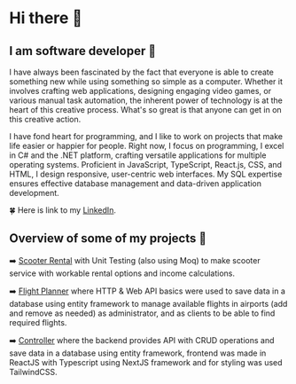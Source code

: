 # Hi there 👋
## I am software developer :seedling:

I have always been fascinated by the fact that everyone is able to create something new while using something so simple as a computer. 
Whether it involves crafting web applications, designing engaging video games, or various manual task automation, the inherent power of technology is at the heart of this creative process.
What's so great is that anyone can get in on this creative action.

I have fond heart for programming, and I like to work on projects that make life easier or happier for people. Right now, I focus on programming, I excel in C# and the .NET platform, 
crafting versatile applications for multiple operating systems. Proficient in JavaScript, TypeScript, React.js, CSS, and HTML, I design responsive, user-centric web interfaces. 
My SQL expertise ensures effective database management and data-driven application development.

:four_leaf_clover: Here is link to my [LinkedIn](https://www.linkedin.com/in/ligavilumsone/).

## Overview of some of my projects :seedling:

:arrow_right: [Scooter Rental](https://github.com/LigaV123/Scooter_Rental) with Unit Testing (also using Moq) to make scooter service with workable rental options and income calculations.

:arrow_right: [Flight Planner](https://github.com/LigaV123/Flight_Planner) where HTTP & Web API basics were used to save data in a database using entity framework to manage available flights in airports (add and remove as needed) as administrator, and as clients to be able to find required flights.

:arrow_right: [Controller](https://github.com/LigaV123/Controller) where the backend provides API with CRUD operations and save data in a database using entity framework, frontend was made in ReactJS with Typescript using NextJS framework and for styling was used TailwindCSS.
